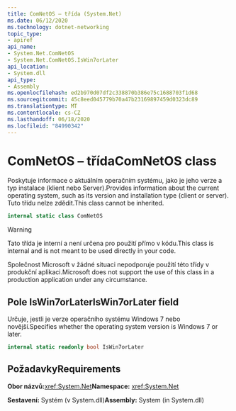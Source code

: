 ```yaml
---
title: ComNetOS – třída (System.Net)
ms.date: 06/12/2020
ms.technology: dotnet-networking
topic_type:
- apiref
api_name:
- System.Net.ComNetOS
- System.Net.ComNetOS.IsWin7orLater
api_location:
- System.dll
api_type:
- Assembly
ms.openlocfilehash: ed2b970d07df2c338870b386e75c1688703f1d68
ms.sourcegitcommit: 45c8eed045779b70a47b23169897459d0323dc89
ms.translationtype: MT
ms.contentlocale: cs-CZ
ms.lasthandoff: 06/18/2020
ms.locfileid: "84990342"
---
```

# <a name="comnetos-class"></a><span data-ttu-id="e63ab-102">ComNetOS – třída</span><span class="sxs-lookup"><span data-stu-id="e63ab-102">ComNetOS class</span></span>

<span data-ttu-id="e63ab-103">Poskytuje informace o aktuálním operačním systému, jako je jeho verze a typ instalace (klient nebo Server).</span><span class="sxs-lookup"><span data-stu-id="e63ab-103">Provides information about the current operating system, such as its version and installation type (client or server).</span></span> <span data-ttu-id="e63ab-104">Tuto třídu nelze zdědit.</span><span class="sxs-lookup"><span data-stu-id="e63ab-104">This class cannot be inherited.</span></span>
  
```csharp  
internal static class ComNetOS
```

> [!WARNING]
> <span data-ttu-id="e63ab-105">Tato třída je interní a není určena pro použití přímo v kódu.</span><span class="sxs-lookup"><span data-stu-id="e63ab-105">This class is internal and is not meant to be used directly in your code.</span></span>
>
> <span data-ttu-id="e63ab-106">Společnost Microsoft v žádné situaci nepodporuje použití této třídy v produkční aplikaci.</span><span class="sxs-lookup"><span data-stu-id="e63ab-106">Microsoft does not support the use of this class in a production application under any circumstance.</span></span>

## <a name="iswin7orlater-field"></a><span data-ttu-id="e63ab-107">Pole IsWin7orLater</span><span class="sxs-lookup"><span data-stu-id="e63ab-107">IsWin7orLater field</span></span>

<span data-ttu-id="e63ab-108">Určuje, jestli je verze operačního systému Windows 7 nebo novější.</span><span class="sxs-lookup"><span data-stu-id="e63ab-108">Specifies whether the operating system version is Windows 7 or later.</span></span>

```csharp
internal static readonly bool IsWin7orLater
```

## <a name="requirements"></a><span data-ttu-id="e63ab-109">Požadavky</span><span class="sxs-lookup"><span data-stu-id="e63ab-109">Requirements</span></span>

<span data-ttu-id="e63ab-110">**Obor názvů:**<xref:System.Net></span><span class="sxs-lookup"><span data-stu-id="e63ab-110">**Namespace:** <xref:System.Net></span></span>

<span data-ttu-id="e63ab-111">**Sestavení:** Systém (v System.dll)</span><span class="sxs-lookup"><span data-stu-id="e63ab-111">**Assembly:** System (in System.dll)</span></span>
